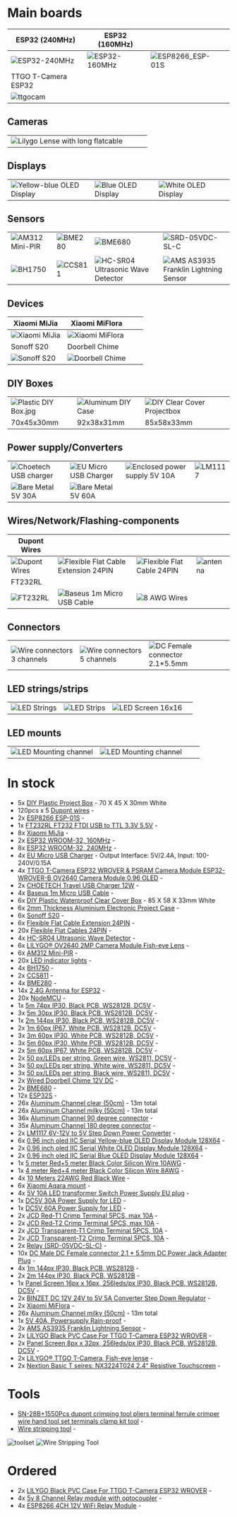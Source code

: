 # Main boards
| ESP32 (240MHz) | ESP32 (160MHz) | | |
|------------|-------------|-------------|-------------|
| ![ESP32-240MHz](images/ESP32-240MHz.jpg) | ![ESP32-160MHz](images/ESP32-160MHz.jpg) | ![ESP8266_ESP-01S](images/ESP8266_ESP-01S.jpg) |  |
| TTGO T-Camera ESP32 | | | |
| ![ttgocam](images/ttgocam_fisheye_lense.jpg) | | |  |

## Cameras
| | | | |
|------------|-------------|-------------|-------------|
| ![Lilygo Lense with long flatcable](images/lilygo_lense_long_flatcable.jpg) | | | |

## Displays
| | | | |
|------------|-------------|-------------|-------------|
| ![Yellow-blue OLED Display](images/oled_yellow_blue.jpg) | ![Blue OLED Display](images/oled_blue.jpg)  | ![White OLED Display](images/oled_white.jpg) | |

## Sensors
|  |  |  |  |
|------------|-------------|-------------|-------------|
| ![AM312 Mini-PIR](images/AM312_Mini-PIR.jpg) | ![BME280](images/BME280.jpg) | ![BME680](images/BME680.jpg) | ![SRD-05VDC-SL-C](images/SRD-05VDC-SL-C.jpg) |
|  |  |  |  |
| ![BH1750](images/BH1750.jpg) | ![CCS811](images/CCS811.jpg) | ![HC-SR04 Ultrasonic Wave Detector](images/HC-SR04_Ultrasonic_Wave_Detector.jpg) | ![AMS AS3935 Franklin Lightning Sensor](images/AMS_AS3935_Franklin_Lightning_Sensor.jpg) |

## Devices
| Xiaomi MiJia | Xiaomi MiFlora | | |
|------------|-------------|-------------|-------------|
| ![Xiaomi MiJia](images/Xiaomi_MiJia.jpg) | ![Xiaomi MiFlora](images/Xiaomi_MiFlora.jpg) | | |
| Sonoff S20 | Doorbell Chime |  |  |
| ![Sonoff S20](images/sonoff_s20.jpg) | ![Doorbell Chime](images/doorbell_chime.jpg) | | |


## DIY Boxes
| | | | |
|------------|-------------|-------------|-------------|
| ![Plastic DIY Box.jpg](images/plastic_diy_box.jpg) | ![Aluminum DIY Case](images/aluminum_diy_case.jpg) | ![DIY Clear Cover Projectbox](images/DIY_Clear_Cover_Projectbox.jpg) | |
| 70x45x30mm | 92x38x31mm | 85x58x33mm |  |

## Power supply/Converters
| | | | |
|------------|-------------|-------------|-------------|
| ![Choetech USB charger](images/Choetech_usb_charger_2.jpg) | ![EU Micro USB Charger](images/eu_micro_usb_charger.jpg) | ![Enclosed power supply 5V 10A](images/enclosed_powersupply_5V10A.jpg) | ![LM1117](images/LM1117.jpg) |
| ![Bare Metal 5V 30A](images/bare_metal_5V30A.jpg) | ![Bare Metal 5V 60A](images/bare_metal_5V60A.jpg) | | |

## Wires/Network/Flashing-components
| Dupont Wires | | | |
|------------|-------------|-------------|-------------|
| ![Dupont Wires](images/dupont_wires.jpg) | ![Flexible Flat Cable Extension 24PIN](images/Flexible_Flat_Cable_Extension_24PIN.jpg) | ![Flexible Flat Cable 24PIN](images/Flexible_Flat_Cable_24PIN.jpg) | ![antenna](images/antenna.jpg) |
| FT232RL | | | |
| ![FT232RL](images/FT232RL.jpg) | ![Baseus 1m Micro USB Cable](images/Baseus_1m_Micro_USB_Cable.jpg) | ![8 AWG Wires](images/8AWG.jpg) | | |

## Connectors
| | | | |
|------------|-------------|-------------|-------------|
| ![Wire connectors 3 channels](images/wireconnectors_3-chan.jpg) | ![Wire connectors 5 channels](images/wireconnectors_5-chan.jpg) | ![DC Female connector 2.1*5.5mm](images/DC_Female_connector.jpg) |  |

## LED strings/strips
| | | | |
|------------|-------------|-------------|-------------|
| ![LED Strings](images/LED_strings.jpg) | ![LED Strips](images/LED_strips.jpg) | ![LED Screen 16x16](images/16x16LEDscreen.jpg) | |

## LED mounts
| | | | |
|------------|-------------|-------------|-------------|
| ![LED Mounting channel](images/Aluminum_Channel_50cm_part1.jpg) | ![LED Mounting channel](images/Aluminum_Channel_50cm_part2.jpg) | | |

# In stock
- 5x [DIY Plastic Project Box](https://www.aliexpress.com/item/32878300213.html) - 70 X 45 X 30mm White
- 120pcs x 5 [Dupont wires](https://www.aliexpress.com/item/32800085018.html) -
- 2x [ESP8266 ESP-01S](https://www.aliexpress.com/item/32880024822.html) -
- 1x [FT232RL FT232 FTDI USB to TTL 3.3V 5.5V](https://www.aliexpress.com/item/32634246159.html) - 
- 8x [Xiaomi MiJia](https://www.aliexpress.com/item/32844220555.html) - 
- 2x [ESP32 WROOM-32, 160MHz](https://www.aliexpress.com/item/33020838035.html) - 
- 8x [ESP32 WROOM-32, 240MHz](https://m.aliexpress.com/item/32864722159.html) - 
- 4x [EU Micro USB Charger](https://www.aliexpress.com/item/32837548671.html) - Output Interface: 5V/2.4A, Input: 100-240V/0.15A
- 4x [TTGO T-Camera ESP32 WROVER & PSRAM Camera Module ESP32-WROVER-B OV2640 Camera Module 0.96 OLED](https://www.aliexpress.com/item/4000029714373.html) -
- 2x [CHOETECH Travel USB Charger 12W](https://www.aliexpress.com/item/32742790687.html) - 
- 4x [Baseus 1m Micro USB Cable](https://www.aliexpress.com/item/32916331013.html) - 
- 6x [DIY Plastic Waterproof Clear Cover Box](https://www.aliexpress.com/item/32955651064.html) - 85 X 58 X 33mm White
- 6x [2mm Thickness Aluminium Electronic Project Case](https://www.aliexpress.com/item/32854971317.html) - 
- 6x [Sonoff S20](https://www.aliexpress.com/item/32854202946.html) - 
- 6x [Flexible Flat Cable Extension 24PIN](https://www.aliexpress.com/item/33020782574.html) - 
- 20x [Flexible Flat Cables 24PIN](https://www.aliexpress.com/item/32853717617.html) - 
- 4x [HC-SR04 Ultrasonic Wave Detector](https://www.aliexpress.com/item/32786781050.html) - 
- 6x [LILYGO® OV2640 2MP Camera Module Fish-eye Lens](https://www.aliexpress.com/item/32981773363.html) - 
- 6x [AM312 Mini-PIR](https://www.aliexpress.com/item/32749737125.html) - 
- 20x [LED indicator lights](https://www.aliexpress.com/item/32606955472.html) - 
- 4x [BH1750](https://www.aliexpress.com/item/32341898423.html) - 
- 2x [CCS811](https://www.aliexpress.com/item/32903358923.html) - 
- 4x [BME280](https://www.aliexpress.com/item/32849462236.html) - 
- 14x [2.4G Antenna for ESP32](https://www.aliexpress.com/item/32840852173.html) - 
- 20x [NodeMCU](http://s.click.aliexpress.com/e/pI2wgExm) - 
- 1x [5m 74px IP30, Black PCB, WS2812B, DC5V](http://s.click.aliexpress.com/e/Kceu4gks) - 
- 3x [5m 30px IP30, Black PCB, WS2812B, DC5V](http://s.click.aliexpress.com/e/Kceu4gks) - 
- 1x [2m 144px IP30, Black PCB, WS2812B, DC5V](http://s.click.aliexpress.com/e/Kceu4gks) - 
- 2x [1m 60px IP67, White PCB, WS2812B, DC5V](http://s.click.aliexpress.com/e/Kceu4gks) - 
- 3x [3m 60px IP30, White PCB, WS2812B, DC5V](http://s.click.aliexpress.com/e/Kceu4gks) - 
- 3x [5m 60px IP30, White PCB, WS2812B, DC5V](http://s.click.aliexpress.com/e/Kceu4gks) - 
- 2x [5m 60px IP67, White PCB, WS2812B, DC5V](http://s.click.aliexpress.com/e/Kceu4gks) - 
- 2x [50 px/LEDs per string, Green wire, WS2811, DC5V](https://m.aliexpress.com/item/33010869824.html) - 
- 3x [50 px/LEDs per string, White wire, WS2811, DC5V](https://m.aliexpress.com/item/33010869824.html) - 
- 3x [50 px/LEDs per string, Black wire, WS2811, DC5V](https://m.aliexpress.com/item/33010869824.html) - 
- 2x [Wired Doorbell Chime 12V DC](https://www.aliexpress.com/item/32966895779.html) - 
- 2x [BME680](https://www.aliexpress.com/item/32961369966.html) - 
- 12x [ESP32S](https://www.aliexpress.com/item/32864722159.html) - 
- 26x [Aluminum Channel clear (50cm)](http://s.click.aliexpress.com/e/sHXT8lzI) - 13m total
- 26x [Aluminum Channel milky (50cm)](http://s.click.aliexpress.com/e/sHXT8lzI) - 13m total
- 36x [Aluminum Channel 90 degree connector](http://s.click.aliexpress.com/e/sHXT8lzI) - 
- 35x [Aluminum Channel 180 degree connector](http://s.click.aliexpress.com/e/sHXT8lzI) - 
- 2x [LM1117  6V-12V to 5V Step Down Power Converter](https://www.aliexpress.com/item/32659757988.html) - 
- 6x [0.96 inch oled IIC Serial Yellow-blue OLED Display Module 128X64](https://www.aliexpress.com/item/32896971385.html) - 
- 2x [0.96 inch oled IIC Serial White OLED Display Module 128X64](https://www.aliexpress.com/item/32896971385.html) - 
- 2x [0.96 inch oled IIC Serial Blue OLED Display Module 128X64](https://www.aliexpress.com/item/32896971385.html) - 
- 1x [5 meter Red+5 meter Black Color Silicon Wire 10AWG](https://m.aliexpress.com/item/32982789709.html) - 
- 1x [4 meter Red+4 meter Black Color Silicon Wire 8AWG](https://m.aliexpress.com/item/32808560744.html) - 
- 4x [10 Meters 22AWG Red Black Wire](https://m.aliexpress.com/item/32821229368.html) - 
- 6x [Xiaomi Aqara mount](https://www.aliexpress.com/item/32863484842.html) - 
- 4x [5V 10A LED transformer Switch Power Supply EU plug](https://www.aliexpress.com/item/4000102102421.html) - 
- 1x [DC5V 30A Power Supply for LED](https://m.aliexpress.com/item/32837764382.html) - 
- 1x [DC5V 60A Power Supply for LED](https://m.aliexpress.com/item/32837764382.html) - 
- 2x [JCD Red-T1 Crimp Terminal 5PCS, max 10A](https://m.aliexpress.com/item/4000028655667.html) - 
- 2x [JCD Red-T2 Crimp Terminal 5PCS, max 10A](https://m.aliexpress.com/item/4000028655667.html) - 
- 2x [JCD Transparent-T1 Crimp Terminal 5PCS, 10A](https://m.aliexpress.com/item/4000028655667.html) - 
- 2x [JCD Transparent-T2 Crimp Terminal 5PCS, 10A](https://m.aliexpress.com/item/4000028655667.html) - 
- 2x [Relay (SRD-05VDC-SL-C)](https://www.aliexpress.com/item/32857986495.html) - 
- 10x [DC Male DC Female connector 2.1 * 5.5mm DC Power Jack Adapter Plug](https://www.aliexpress.com/item/32807618711.html) - 
- 4x [1m 144px IP30, Black PCB, WS2812B](http://s.click.aliexpress.com/e/Kceu4gks) - 
- 2x [2m 144px IP30, Black PCB, WS2812B](http://s.click.aliexpress.com/e/Kceu4gks) - 
- 1x [Panel Screen 16px x 16px, 256leds/px IP30, Black PCB, WS2812B, DC5V](https://m.aliexpress.com/item/4000169886463.html) - 
- 2x [BINZET DC 12V 24V to 5V 5A Converter Step Down Regulator](https://www.amazon.com/gp/aw/d/B00J3MHT1E) - 
- 2x [Xiaomi MiFlora](https://m.aliexpress.com/item/4000464454228.html) - 
- 26x [Aluminum Channel milky (50cm)](http://s.click.aliexpress.com/e/sHXT8lzI) - 13m total
- 1x [5V 40A, Powersupply Rain-proof](https://m.aliexpress.com/item/32996958900.html) - 
- 2x [AMS AS3935 Franklin Lightning Sensor](https://m.aliexpress.com/item/32953010870.html) - 
- 2x [LILYGO Black PVC Case For TTGO T-Camera ESP32 WROVER](https://m.aliexpress.com/item/33034002960.html) - 
- 2x [Panel Screen 8px x 32px, 256leds/px IP30, Black PCB, WS2812B, DC5V](https://m.aliexpress.com/item/4000169886463.html) - 
- 2x [LILYGO® TTGO T-Camera, Fish-eye lense](https://m.aliexpress.com/item/32968683765.html) - 
- 2x [Nextion Basic T seires: NX3224T024 2.4" Resistive Touchscreen](https://a.aliexpress.com/_d88JIcc) -

# Tools
- [SN-28B+1550Pcs dupont crimping tool pliers terminal ferrule crimper wire hand tool set terminals clamp kit tool](https://www.aliexpress.com/item/33024193343.html) - 
- [Wire stripping tool](https://www.kjell.com/no/produkter/elektro-og-verktoy/verktoy/tenger-kabelskotenger/avisoleringstang-p40182) - 

![toolset](images/toolset.jpg)
![Wire Stripping Tool](images/WireStrippers.jpeg)

# Ordered
- 2x [LILYGO Black PVC Case For TTGO T-Camera ESP32 WROVER](https://m.aliexpress.com/item/33034002960.html) - 
- 4x [5v 8 Channel Relay module with optocoupler](https://a.aliexpress.com/_dWMgsUc) -
- 4x [ESP8266 4CH 12V WiFi Relay Module](https://a.aliexpress.com/_dVGEobS) -
